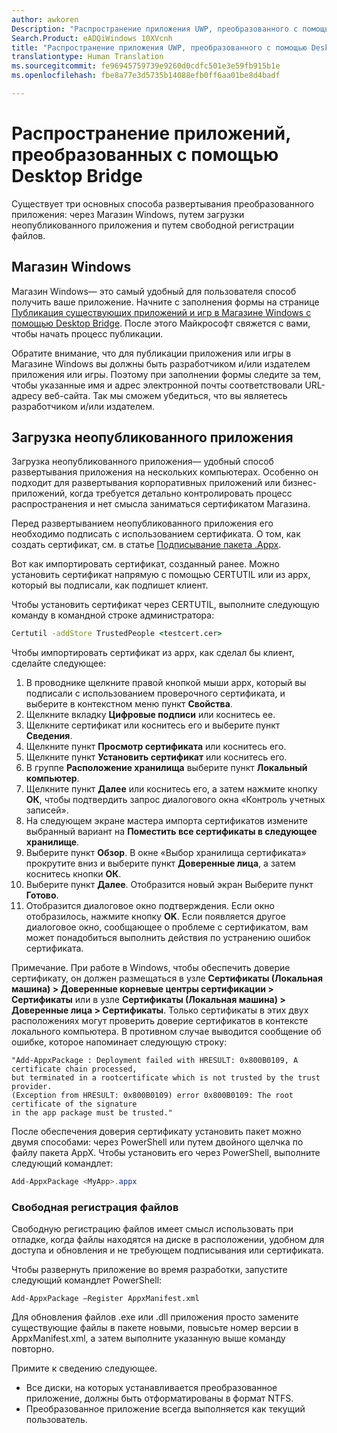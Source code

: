 ```yaml
---
author: awkoren
Description: "Распространение приложения UWP, преобразованного с помощью Desktop Bridge"
Search.Product: eADQiWindows 10XVcnh
title: "Распространение приложения UWP, преобразованного с помощью Desktop Bridge"
translationtype: Human Translation
ms.sourcegitcommit: fe96945759739e9260d0cdfc501e3e59fb915b1e
ms.openlocfilehash: fbe8a77e3d5735b14088efb0ff6aa01be8d4badf

---
```


# Распространение приложений, преобразованных с помощью Desktop Bridge

Существует три основных способа развертывания преобразованного приложения: через Магазин Windows, путем загрузки неопубликованного приложения и путем свободной регистрации файлов.  

## Магазин Windows

Магазин Windows— это самый удобный для пользователя способ получить ваше приложение. Начните с заполнения формы на странице [Публикация существующих приложений и игр в Магазине Windows с помощью Desktop Bridge](https://developer.microsoft.com/windows/projects/campaigns/desktop-bridge). После этого Майкрософт свяжется с вами, чтобы начать процесс публикации. 

Обратите внимание, что для публикации приложения или игры в Магазине Windows вы должны быть разработчиком и/или издателем приложения или игры. Поэтому при заполнении формы следите за тем, чтобы указанные имя и адрес электронной почты соответствовали URL-адресу веб-сайта. Так мы сможем убедиться, что вы являетесь разработчиком и/или издателем.

## Загрузка неопубликованного приложения

Загрузка неопубликованного приложения— удобный способ развертывания приложения на нескольких компьютерах. Особенно он подходит для развертывания корпоративных приложений или бизнес-приложений, когда требуется детально контролировать процесс распространения и нет смысла заниматься сертификатом Магазина.

Перед развертыванием неопубликованного приложения его необходимо подписать с использованием сертификата. О том, как создать сертификат, см. в статье [Подписывание пакета .Appx](https://msdn.microsoft.com/windows/uwp/porting/desktop-to-uwp-run-desktop-app-converter#deploy-your-converted-appx). 

Вот как импортировать сертификат, созданный ранее. Можно установить сертификат напрямую с помощью CERTUTIL или из appx, который вы подписали, как подпишет клиент. 

Чтобы установить сертификат через CERTUTIL, выполните следующую команду в командной строке администратора:

```cmd
Certutil -addStore TrustedPeople <testcert.cer>
```

Чтобы импортировать сертификат из appx, как сделал бы клиент, сделайте следующее:

1.  В проводнике щелкните правой кнопкой мыши appx, который вы подписали с использованием проверочного сертификата, и выберите в контекстном меню пункт **Свойства**.
2.  Щелкните вкладку **Цифровые подписи** или коснитесь ее.
3.  Щелкните сертификат или коснитесь его и выберите пункт **Сведения**.
4.  Щелкните пункт **Просмотр сертификата** или коснитесь его.
5.  Щелкните пункт **Установить сертификат** или коснитесь его.
6.  В группе **Расположение хранилища** выберите пункт **Локальный компьютер**.
7.  Щелкните пункт **Далее** или коснитесь его, а затем нажмите кнопку **ОК**, чтобы подтвердить запрос диалогового окна «Контроль учетных записей».
8.  На следующем экране мастера импорта сертификатов измените выбранный вариант на **Поместить все сертификаты в следующее хранилище**.
9.  Выберите пункт **Обзор**. В окне «Выбор хранилища сертификата» прокрутите вниз и выберите пункт **Доверенные лица**, а затем коснитесь кнопки **ОК**.
10. Выберите пункт **Далее**. Отобразится новый экран Выберите пункт **Готово**.
11. Отобразится диалоговое окно подтверждения. Если окно отобразилось, нажмите кнопку **OK**. Если появляется другое диалоговое окно, сообщающее о проблеме с сертификатом, вам может понадобиться выполнить действия по устранению ошибок сертификата.

Примечание. При работе в Windows, чтобы обеспечить доверие сертификату, он должен размещаться в узле **Сертификаты (Локальная машина) > Доверенные корневые центры сертификации > Сертификаты** или в узле **Сертификаты (Локальная машина) > Доверенные лица > Сертификаты**. Только сертификаты в этих двух расположениях могут проверить доверие сертификатов в контексте локального компьютера. В противном случае выводится сообщение об ошибке, которое напоминает следующую строку:

```CMD
"Add-AppxPackage : Deployment failed with HRESULT: 0x800B0109, A certificate chain processed,
but terminated in a rootcertificate which is not trusted by the trust provider.
(Exception from HRESULT: 0x800B0109) error 0x800B0109: The root certificate of the signature
in the app package must be trusted."
```

После обеспечения доверия сертификату установить пакет можно двумя способами: через PowerShell или путем двойного щелчка по файлу пакета AppX.  Чтобы установить его через PowerShell, выполните следующий командлет:

```powershell
Add-AppxPackage <MyApp>.appx
```

### Свободная регистрация файлов

Свободную регистрацию файлов имеет смысл использовать при отладке, когда файлы находятся на диске в расположении, удобном для доступа и обновления и не требующем подписывания или сертификата.  

Чтобы развернуть приложение во время разработки, запустите следующий командлет PowerShell: 

```Add-AppxPackage –Register AppxManifest.xml```

Для обновления файлов .exe или .dll приложения просто замените существующие файлы в пакете новыми, повысьте номер версии в AppxManifest.xml, а затем выполните указанную выше команду повторно.

Примите к сведению следующее. 

* Все диски, на которых устанавливается преобразованное приложение, должны быть отформатированы в формат NTFS.
* Преобразованное приложение всегда выполняется как текущий пользователь.


<!--HONumber=Nov16_HO1-->


